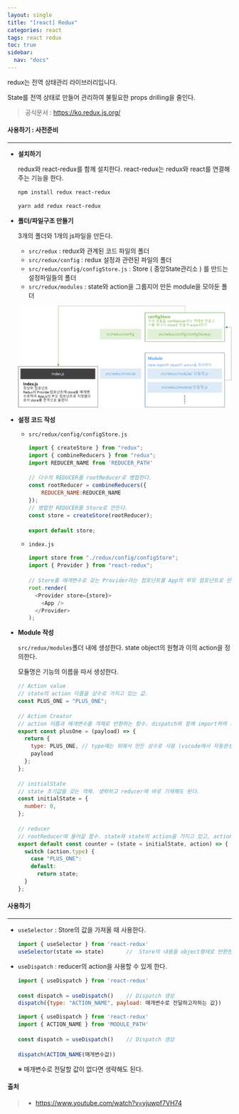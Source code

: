 ```yaml
---
layout: single
title: "[react] Redux"
categories: react
tags: react redux
toc: true
sidebar:
  nav: "docs"
---
```


redux는 전역 상태관리 라이브러리입니다.

State를 전역 상태로 만들어 관리하여 불필요한 props drilling을 줄인다.

>  공식문서 : https://ko.redux.js.org/





#### 사용하기 : 사전준비

---

- **설치하기**

  redux와 react-redux를 함께 설치한다. react-redux는 redux와 react를 연결해주는 기능을 한다.

  ```bash
  npm install redux react-redux
  ```

  ```bash
  yarn add redux react-redux
  ```

  

- **폴더/파일구조 만들기**

  3개의 폴더와 1개의 js파일을 만든다.

  - `src/redux` : redux와 관계된 코드 파일의 폴더
  - `src/redux/config` : redux 설정과 관련된 파일의 폴더
  - `src/redux/config/configStore.js`  : Store ( 중앙State관리소 ) 를 만드는 설정파일들의 폴더
  - `src/redux/modules`  : state와 action을 그룹지어 만든 module을 모아둔 폴더
  
  ![image-20221011201413314](\images\2022-10-07-redux\image-20221011201413314.png)



- **설정 코드 작성**

  - `src/redux/config/configStore.js`

    ```javascript
    import { createStore } from "redux";
    import { combineReducers } from "redux";
    import REDUCER_NAME from 'REDUCER_PATH'
    
    // 다수의 REDUCER를 rootReducer로 병합한다.
    const rootReducer = combineReducers({
        REDUCER_NAME:REDUCER_NAME
    });
    // 병합한 REDUCER를 Store로 만든다.
    const store = createStore(rootReducer);
    
    export default store;
    ```

  - `index.js`

    ```javascript
    import store from "./redux/config/configStore";
    import { Provider } from "react-redux";
    
    // Store를 매개변수로 갖는 Provider라는 컴포넌트를 App의 부모 컴포넌트로 만든다.
    root.render(
      <Provider store={store}>
        <App />
      </Provider>
    );
    ```

  

- **Module 작성**

  `src/redux/modules`폴더 내에 생성한다. state object의 원형과 이의 action을 정의한다.

  모듈명은 기능의 이름을 따서 생성한다.

  ```javascript
  // Action value
  // state의 action 이름을 상수로 가지고 있는 값. 
  const PLUS_ONE = "PLUS_ONE";
  
  // Action Creator
  // action 이름과 매개변수를 객체로 반환하는 함수. dispatch와 함께 import하여 사용된다.
  export const plusOne = (payload) => { 
    return {
      type: PLUS_ONE, // type에는 위에서 만든 상수로 사용 (vscode에서 자동완성 지원)
      payload
    };
  };
  
  // initialState
  // state 초기값을 갖는 객체. 생략하고 reducer에 바로 기재해도 된다.
  const initialState = {
    number: 0,
  };
  
  // reducer
  // rootReducer에 들어갈 함수. state와 state의 action을 가지고 있고, action이름을 사용하여 다수의 action을 사용할 수 있다.
  export default const counter = (state = initialState, action) => {
    switch (action.type) {
      case "PLUS_ONE":
      default:
        return state;
    }
  };
  ```



#### 사용하기

---

- `useSelector` : Store의 값을 가져올 때 사용한다.

  ```javascript
  import { useSelector } from 'react-redux'
  useSelector(state => state)		//  Store의 내용을 object형태로 반환한다.
  ```

  

- `useDispatch` : reducer의 action을 사용할 수 있게 한다.

  ```javascript
  import { useDispatch } from 'react-redux'
  
  const dispatch = useDispatch()	// Dispatch 생성
  dispatch({type: "ACTION_NAME", payload: 매개변수로 전달하고자하는 값})
  ```

  ```javascript
  import { useDispatch } from 'react-redux'
  import { ACTION_NAME } from 'MODULE_PATH'
  
  const dispatch = useDispatch()	// Dispatch 생성
  
  dispatch(ACTION_NAME(매개변수값))
  ```

  ※ 매개변수로 전달할 값이 없다면 생략해도 된다.

  



#### 출처

> - https://www.youtube.com/watch?v=yjuwpf7VH74